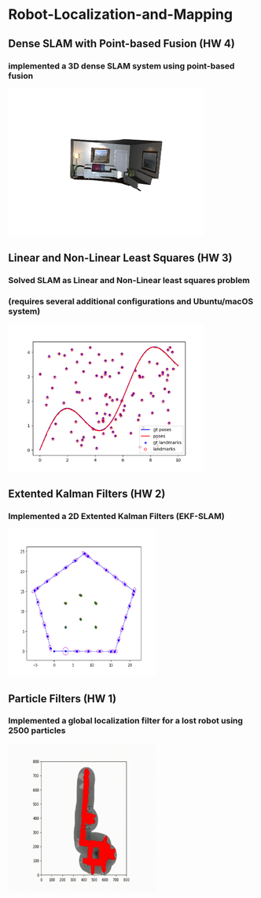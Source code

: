 # Robot-Localization-and-Mapping
## Dense SLAM with Point-based Fusion (HW 4)
### implemented a 3D dense SLAM system using point-based fusion
<img src="Pictures/HW4 result.png" width="400" height="300" />

## Linear and Non-Linear Least Squares (HW 3) 
### Solved SLAM as Linear and Non-Linear least squares problem 
### (requires several additional configurations and Ubuntu/macOS system)
<img src="Pictures/HW3 result.png" width="400" height="300" />

## Extented Kalman Filters (HW 2) 
### Implemented a 2D Extented Kalman Filters (EKF-SLAM) 
<img src="Pictures/HW2 result.png" width="300" height="300" />

## Particle Filters (HW 1) 
### Implemented a global localization filter for a lost robot using 2500 particles
<img src="Pictures/HW1result.gif" width="300" height="300" />

